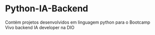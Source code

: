 # Python-IA-Backend
Contém projetos desenvolvidos em linguagem python para o Bootcamp Vivo backend IA developer na DIO
